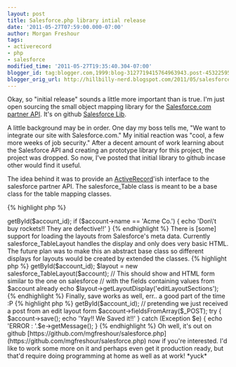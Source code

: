 ```yaml
---
layout: post
title: Salesforce.php library intial release
date: '2011-05-27T07:59:00.000-07:00'
author: Morgan Freshour
tags:
- activerecord
- php
- salesforce
modified_time: '2011-05-27T19:35:40.304-07:00'
blogger_id: tag:blogger.com,1999:blog-3127719415764963943.post-4532259550327871331
blogger_orig_url: http://hillbilly-nerd.blogspot.com/2011/05/salesforcephp-library-intial-release.html
---
```


Okay, so "initial release" sounds a little more important than is true.  I'm just open sourcing the small object mapping library for the [Salesforce.com partner API](http://wiki.developerforce.com/index.php/Force.com_Toolkit_for_PHP). It's on github [Salesforce Lib](https://github.com/mgfreshour/salesforce.php).


A little background may be in order.  One day my boss tells me, "We want to integrate our site with Salesforce.com."  My initial reaction was "cool, a few more weeks of job security."  After a decent amount of work learning about the Salesforce API and creating an prototype library for this project, the project was dropped.  So now, I've posted that initial library to github incase other would find it useful.


The idea behind it was to provide an [ActiveRecord](http://martinfowler.com/eaaCatalog/activeRecord.html)'ish interface to the salesforce partner API.  The salesforce_Table class is meant to be a base class for the table mapping classes.

{% highlight php %}
<?php
class mySalesforceAccount extends salesforce_Table {
  public function __construct() {
    parent::__construct('Account');
  }

  public function DoBusinessStuffToAccount($param) {
    // ...
  }
}
{% endhighlight %}


Then one could use the child object to manipulate data in the Salesforce Accounts table.

{% highlight php %}
<?php
// ...
$account = new mySalesforceAccount();
$account->getById($account_id);

if ($account->name == 'Acme Co.') {
  echo 'Don\'t buy rockets!!  They are defective!!'
}
{% endhighlight %}

There is [some] support for loading the layouts from Salesforce's meta data.  Currently salesforce_TableLayout handles the display and only does very basic HTML.  The future plan was to make this an abstract base class so different displays for layouts would be created by extended the classes.



{% highlight php %}
<?php
$account = new mySalesforceAccount();
$account->getById($account_id);
$layout = new salesforce_TableLayout($account);

// This should show and HTML form similar to the one on salesforce
//  with the fields containing values from $account already
echo $layout->getLayoutDisplay('editLayoutSections');
{% endhighlight %}

Finally, save works as well, err.. a good part of the time  :P



{% highlight php %}
<?php
$account = new mySalesforceAccount();
$account->getById($account_id);

// pretending we just received a post from an edit layout form
$account->fieldsFromArray($_POST);

try {
  $account->save();
  echo 'Yay!!  We Saved it!!'
} catch (Exception $e) {
  echo 'ERROR : '.$e->getMessage();
}
{% endhighlight %}

Oh well, it's out on github [https://github.com/mgfreshour/salesforce.php](https://github.com/mgfreshour/salesforce.php) now if you're interested.  I'd like to work some more on it and perhaps even get it production ready, but that'd require doing programming at home as well as at work! *yuck*